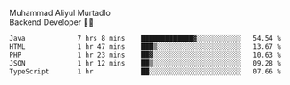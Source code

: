 Muhammad Aliyul Murtadlo
<br>
Backend Developer 👨‍💻
<br>
<!--START_SECTION:waka-->

```txt
Java             7 hrs 8 mins    █████████████▓░░░░░░░░░░░   54.54 %
HTML             1 hr 47 mins    ███▒░░░░░░░░░░░░░░░░░░░░░   13.67 %
PHP              1 hr 23 mins    ██▓░░░░░░░░░░░░░░░░░░░░░░   10.63 %
JSON             1 hr 12 mins    ██▒░░░░░░░░░░░░░░░░░░░░░░   09.28 %
TypeScript       1 hr            ██░░░░░░░░░░░░░░░░░░░░░░░   07.66 %
```

<!--END_SECTION:waka-->
